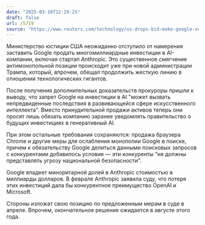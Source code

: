 ```yaml
---
date: "2025-03-10T12:29:25"
draft: false
url: /5719
source: "https://www.reuters.com/technology/us-drops-bid-make-google-sell-ai-investments-antitrust-case-2025-03-07/"
---
```


Министерство юстиции США неожиданно отступило от намерения заставить Google продать многомиллиардные инвестиции в AI-компании, включая стартап Anthropic. Это существенное смягчение антимонопольной позиции происходит уже при новой администрации Трампа, который, впрочем, обещал продолжить жесткую линию в отношении технологических гигантов.

После получения дополнительных доказательств прокуроры пришли к выводу, что запрет Google на инвестиции в AI "может вызвать непредвиденные последствия в развивающейся сфере искусственного интеллекта". Вместо принудительной продажи активов теперь они просят лишь обязать компанию заранее уведомлять правительство о будущих инвестициях в генеративный AI.

При этом остальные требования сохраняются: продажа браузера Chrome и другие меры для ослабления монополии Google в поиске, причем к обязательству Google делиться данными поисковых запросов с конкурентами добавилось условие — эти конкуренты "не должны представлять угрозу национальной безопасности". 

Google владеет миноритарной долей в Anthropic стоимостью в миллиарды долларов. В феврале Anthropic заявила суду, что потеря этих инвестиций дала бы конкурентное преимущество OpenAI и Microsoft.

Стороны изложат свою позицию по предложенным мерам в суде в апреле. Впрочем, окончательное решение ожидается в августе этого года.